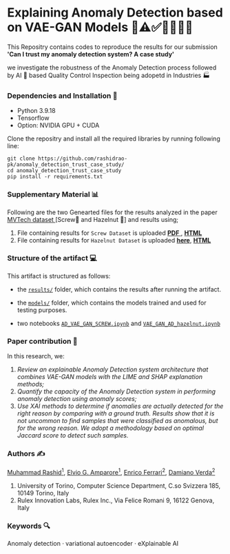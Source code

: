 # Explaining Anomaly Detection based on VAE-GAN Models 🦠⚠️✅🫱🏻‍🫲🏼

This Repositry contains codes to reproduce the results for our submission <b>'Can I trust my anomaly detection system? A case study'</b> 
<p> we investigate the robustness of the Anomaly Detection process followed by AI 🤖 based Quality Control Inspection being adopetd in Industries 🏭 </p>

### Dependencies and Installation 🔧
- Python 3.9.18
- Tensorflow
- Option: NVIDIA GPU + CUDA

Clone the repositry and install all the required libraries by running following line:

```
git clone https://github.com/rashidrao-pk/anomaly_detection_trust_case_study/
cd anomaly_detection_trust_case_study
pip install -r requirements.txt
```

### Supplementary Material 📊
Following are the two Genearted files for the results analyzed in the paper <a href='https://www.mvtec.com/company/research/datasets/mvtec-ad'>MVTech dataset </a> [Screw🔩 and Hazelnut 🌰] and results using;
1. File containing results for `Screw Dataset` is uploaded <a href='https://github.com/rashidrao-pk/anomaly_detection_trust_case_study/blob/main/results/screw/imgs_screw_full.pdf'>**PDF** </a> , <a href='https://htmlpreview.github.io/?https://github.com/rashidrao-pk/anomaly_detection_trust_case_study/blob/main/results/screw/imgs_screw_full.html'>**HTML** </a>
2. File containing results for `Hazelnut Dataset` is uploaded <a href='https://github.com/rashidrao-pk/anomaly_detection_trust_case_study/blob/main/results/hazelnut/imgs_hazelnut_full.pdf'>**here**</a>, <a href='https://htmlpreview.github.io/?https://github.com/rashidrao-pk/anomaly_detection_trust_case_study/blob/main/results/screw/imgs_screw_full.html'>**HTML** </a>


### Structure of the artifact 💻

This artifact is structured as follows:

- the [`results/`](https://github.com/rashidrao-pk/anomaly_detection_trust_case_study/blob/main/results) folder, which contains the results after running the artifact.
- the [`models/`](https://github.com/rashidrao-pk/anomaly_detection_trust_case_study/blob/main/models) folder, which contains the models trained and used for testing purposes.

- two notebooks [`AD_VAE_GAN_SCREW.ipynb`](https://github.com/rashidrao-pk/anomaly_detection_trust_case_study/blob/main/AD_VAE_GAN_SCREW.ipynb) and [`VAE_GAN_AD_hazelnut.ipynb`](https://github.com/rashidrao-pk/anomaly_detection_trust_case_study/blob/main/AD_VAE_GAN_HAZELNUT.ipynb)

### Paper contribution 📃
In this research, we:

1. *Review an explainable Anomaly Detection system architecture that combines VAE-GAN
models with the LIME and SHAP explanation methods;*
2. *Quantify the capacity of the Anomaly Detection system in performing anomaly detection
using anomaly scores;*
3. *Use XAI methods to determine if anomalies are actually detected for the
right reason by comparing with a ground truth. Results show that it is not
uncommon to find samples that were classified as anomalous, but for the
wrong reason. We adopt a methodology based on optimal Jaccard score to
detect such samples.*

### Authors ✍️
[Muhammad Rashid<sup>1</sup>](https://scholar.google.com/citations?user=F5u_Z5MAAAAJ&hl=en), [Elvio G. Amparore<sup>1</sup>](https://scholar.google.com/citations?user=Hivlp1kAAAAJ&hl=en&oi=ao), [Enrico Ferrari<sup>2</sup>](https://scholar.google.com/citations?user=QOflGNIAAAAJ&hl=en&oi=ao), [Damiano Verda<sup>2</sup>](https://scholar.google.com/citations?user=t6o9YSsAAAAJ&hl=en&oi=ao)
1. University of Torino, Computer Science Department, C.so Svizzera 185, 10149 Torino, Italy
2. Rulex Innovation Labs, Rulex Inc., Via Felice Romani 9, 16122 Genova, Italy
### Keywords 🔍
Anomaly detection · variational autoencoder · eXplainable
AI



